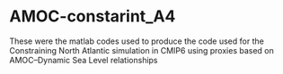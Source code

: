 # AMOC-constarint_A4
These were the matlab codes used to produce the code used for the Constraining North Atlantic simulation in CMIP6 using proxies based on AMOC–Dynamic Sea Level relationships
